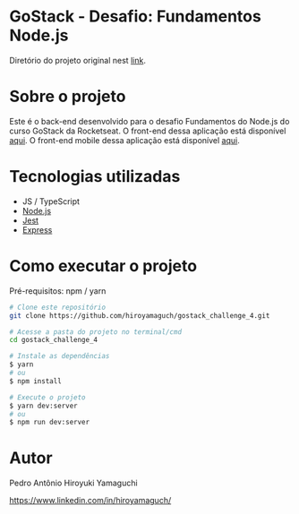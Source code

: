# GoStack - Desafio: Fundamentos Node.js
Diretório do projeto original nest [link](https://github.com/rocketseat-education/bootcamp-gostack-desafios/tree/master/desafio-fundamentos-nodejs).

# Sobre o projeto
Este é o back-end desenvolvido para o desafio Fundamentos do Node.js do curso GoStack da Rocketseat. O front-end dessa aplicação está disponível [aqui](https://github.com/hiroyamaguch/gostack_challenge_6). O front-end mobile dessa aplicação está disponível [aqui](https://github.com/hiroyamaguch/gostack_challenge_7).

# Tecnologias utilizadas
- JS / TypeScript
- [Node.js](https://nodejs.org/en/)
- [Jest](https://jestjs.io/pt-BR/)
- [Express](https://expressjs.com/pt-br/)

# Como executar o projeto
Pré-requisitos: npm / yarn

```bash
# Clone este repositório
git clone https://github.com/hiroyamaguch/gostack_challenge_4.git

# Acesse a pasta do projeto no terminal/cmd
cd gostack_challenge_4

# Instale as dependências
$ yarn
# ou
$ npm install

# Execute o projeto
$ yarn dev:server
# ou
$ npm run dev:server
```

# Autor

Pedro Antônio Hiroyuki Yamaguchi

https://www.linkedin.com/in/hiroyamaguch/
